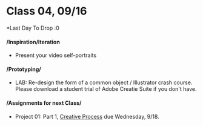 # Class 04, 09/16

*Last Day To Drop :0 

#### /Inspiration/Iteration

* Present your video self-portraits 


#### /Prototyping/

* LAB: Re-design the form of a common object / Illustrator crash course. Please download a student trial of Adobe Creatie Suite if you don't have.


#### /Assignments for next Class/

* Project 01: Part 1, [Creative Process](creative_process.md) due Wednesday, 9/18.
